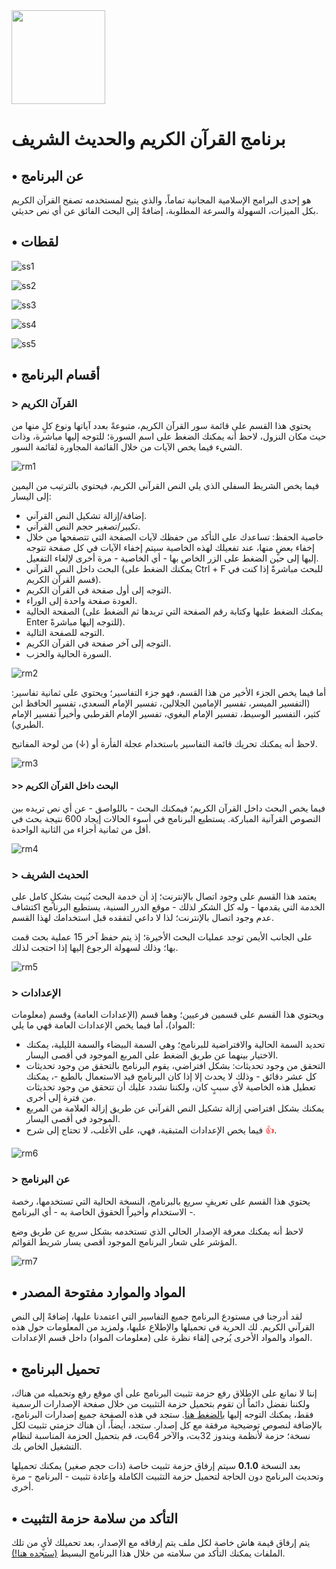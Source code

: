 <img src="ico.png" width="150">

# برنامج القرآن الكريم والحديث الشريف

## • عن البرنامج

هو إحدى البرامج الإسلامية المجانية تماماً، والذي يتيح لمستخدمه تصفح القرآن الكريم بكل الميزات، السهولة والسرعة المطلوبة، إضافةً إلى البحث الفائق عن أي نص حديثي.

## • لقطات
![ss1](Screenshots/1.jpg)

![ss2](Screenshots/2.jpg)

![ss3](Screenshots/3.jpg)

![ss4](Screenshots/4.jpg)

![ss5](Screenshots/5.jpg)

## • أقسام البرنامج
### > القرآن الكريم
يحتوي هذا القسم على قائمة سور القرآن الكريم، متبوعةً بعدد آياتها ونوع كلٍ منها من حيث مكان النزول، لاحظ أنه يمكنك الضغط على اسم السورة؛ للتوجه إليها مباشرة، وذات الشيء فيما يخص الآيات من خلال القائمة المجاورة لقائمة السور.

![rm1](Screenshots/forReadme/1.jpg)

فيما يخص الشريط السفلي الذي يلي النص القرآني الكريم، فيحتوي بالترتيب من اليمين إلى اليسار:
- إضافة/إزالة تشكيل النص القرآني.
- تكبير/تصغير حجم النص القرآني.
- خاصية الحفظ: تساعدك على التأكد من حفظك لآيات الصفحة التي تتصفحها من خلال إخفاء بعضٍ منها، عند تفعيلك لهذه الخاصية سيتم إخفاء الآيات في كل صفحة تتوجه إليها إلى حين الضغط على الزر الخاص بها - أي الخاصية - مرة أخرى لإلغاء التفعيل.
- البحث داخل النص القرآني (يمكنك الضغط على Ctrl + F للبحث مباشرةً إذا كنت في قسم القرآن الكريم).
- التوجه إلى أول صفحة في القرآن الكريم.
- العودة صفحة واحدة إلى الوراء.
- الصفحة الحالية (يمكنك الضغط عليها وكتابة رقم الصفحة التي تريدها ثم الضغط على Enter للتوجه إليها مباشرةً).
- التوجه للصفحة التالية.
- التوجه إلى آخر صفحة في القرآن الكريم.
- السورة الحالية والحزب.

![rm2](Screenshots/forReadme/2.jpg)

أما فيما يخص الجزء الأخير من هذا القسم، فهو جزء التفاسير؛ ويحتوي على ثمانية تفاسير: (التفسير الميسر، تفسير الإمامين الجلالين، تفسير الإمام السعدي، تفسير الحافظ ابن كثير، التفسير الوسيط، تفسير الإمام البغوي، تفسير الإمام القرطبي وأخيراً تفسير الإمام الطبري).

لاحظ أنه يمكنك تحريك قائمة التفاسير باستخدام عجلة الفأرة أو (↓) من لوحة المفاتيح.

![rm3](Screenshots/forReadme/3.jpg)

#### >> البحث داخل القرآن الكريم
فيما يخص البحث داخل القرآن الكريم؛ فيمكنك البحث - باللواصق - عن أي نص تريده بين النصوص القرآنية المباركة. يستطيع البرنامج في أسوء الحالات إيجاد 600 نتيجة بحث في أقل من ثمانية أجزاء من الثانية الواحدة.

![rm4](Screenshots/forReadme/4.gif)


### > الحديث الشريف
يعتمد هذا القسم على وجود اتصال بالإنترنت؛ إذ أن خدمة البحث بُنيت بشكلٍ كامل على الخدمة التي يقدمها - وله كل الشكر لذلك - موقع الدرر السنية، يستطيع البرنامج اكتشاف عدم وجود اتصال بالإنترنت؛ لذا لا داعي لتفقده قبل استخدامك لهذا القسم.

على الجانب الأيمن توجد عمليات البحث الأخيرة؛ إذ يتم حفظ آخر 15 عملية بحث قمت بها؛ وذلك لسهولة الرجوع إليها إذا احتجت لذلك.

![rm5](Screenshots/forReadme/5.gif)

### > الإعدادات
ويحتوي هذا القسم على قسمين فرعيين؛ وهما قسم (الإعدادات العامة) وقسم (معلومات المواد)، أما فيما يخص الإعدادات العامة فهي ما يلي:
- تحديد السمة الحالية والافتراضية للبرنامج؛ وهي السمة البيضاء والسمة الليلية، يمكنك الاختيار بينهما عن طريق الضغط على المربع الموجود في أقصى اليسار.
- التحقق من وجود تحديثات: بشكل افتراضي، يقوم البرنامج بالتحقق من وجود تحديثات كل عشر دقائق - وذلك لا يحدث إلا إذا كان البرنامج قيد الاستعمال بالطبع -، يمكنك تعطيل هذه الخاصية لأي سببٍ كان، ولكننا نشدد عليك أن تتحقق من وجود تحديثات من فترة إلى أخرى.
- يمكنك بشكل افتراضي إزالة تشكيل النص القرآني عن طريق إزالة العلامة من المربع الموجود في أقصى اليسار.
- فيما يخص الإعدادات المتبقية، فهي، على الأغلب، لا تحتاج إلى شرح <span style="color:red">👍</span>.

![rm6](Screenshots/forReadme/6.jpg)

### > عن البرنامج
يحتوي هذا القسم على تعريفٍ سريع بالبرنامج، النسخة الحالية التي تستخدمها، رخصة الاستخدام وأخيراً الحقوق الخاصة به - أي البرنامج -.

لاحظ أنه يمكنك معرفة الإصدار الحالي الذي تستخدمه بشكل سريع عن طريق وضع المؤشر على شعار البرنامج الموجود أقصى يسار شريط القوائم.

![rm7](Screenshots/forReadme/7.jpg)

## • المواد والموارد مفتوحة المصدر
لقد أدرجنا في مستودع البرنامج جميع التفاسير التي اعتمدنا عليها، إضافةً إلى النص القرآني الكريم. لك الحرية في تحميلها والإطلاع عليها، ولمزيد من المعلومات حول هذه المواد والمواد الأخرى يُرجى إلقاء نظرة على (معلومات المواد) داخل قسم الإعدادات.

## • تحميل البرنامج
إننا لا نمانع على الإطلاق رفع حزمة تثبيت البرنامج على أي موقع رفع وتحميله من هناك، ولكننا نفضل دائماً أن تقوم بتحميل حزمة التثبيت من خلال صفحة الإصدارات الرسمية فقط، يمكنك التوجه إليها [بالضغط هنا](https://github.com/mhmdkrmabd/quran-and-hadith/releases). ستجد في هذه الصفحة جميع إصدارات البرنامج، بالإضافة لنصوص توضيحية مرفقة مع كل إصدار. ستجد، أيضاً، أن هناك حزمتي تثبيت لكل نسخة؛ حزمة لأنظمة ويندوز 32بت، والآخر 64بت، قم بتحميل الحزمة المناسبة لنظام التشغيل الخاص بك.

بعد النسخة <b>0.1.0</b> سيتم إرفاق حزمة تثبيت خاصة (ذات حجم صغير) يمكنك تحميلها وتحديث البرنامج دون الحاجة لتحميل حزمة التثبيت الكاملة وإعادة تثبيت - البرنامج - مرة أخرى.

## • التأكد من سلامة حزمة التثبيت
يتم إرفاق قيمة هاش خاصة لكل ملف يتم إرفاقه مع الإصدار، بعد تحميلك لأيٍ من تلك الملفات يمكنك التأكد من سلامته من خلال هذا البرنامج البسيط [(ستجده هنا!)](https://github.com/mhmdkrmabd/md5-app).
